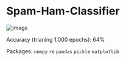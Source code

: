 # Spam-Ham-Classifier

![image](https://github.com/user-attachments/assets/98805c7a-4585-44d5-a751-d97329b295cf)

Accuracy (trianing 1,000 epochs): 64%

Packages: `numpy` `re` `pandas` `pickle` `matplotlib`
